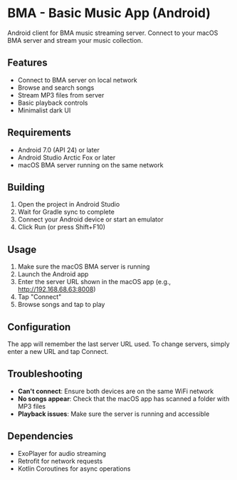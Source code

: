 # BMA - Basic Music App (Android)

Android client for BMA music streaming server. Connect to your macOS BMA server and stream your music collection.

## Features

- Connect to BMA server on local network
- Browse and search songs
- Stream MP3 files from server
- Basic playback controls
- Minimalist dark UI

## Requirements

- Android 7.0 (API 24) or later
- Android Studio Arctic Fox or later
- macOS BMA server running on the same network

## Building

1. Open the project in Android Studio
2. Wait for Gradle sync to complete
3. Connect your Android device or start an emulator
4. Click Run (or press Shift+F10)

## Usage

1. Make sure the macOS BMA server is running
2. Launch the Android app
3. Enter the server URL shown in the macOS app (e.g., http://192.168.68.63:8008)
4. Tap "Connect"
5. Browse songs and tap to play

## Configuration

The app will remember the last server URL used. To change servers, simply enter a new URL and tap Connect.

## Troubleshooting

- **Can't connect**: Ensure both devices are on the same WiFi network
- **No songs appear**: Check that the macOS app has scanned a folder with MP3 files
- **Playback issues**: Make sure the server is running and accessible

## Dependencies

- ExoPlayer for audio streaming
- Retrofit for network requests
- Kotlin Coroutines for async operations 
